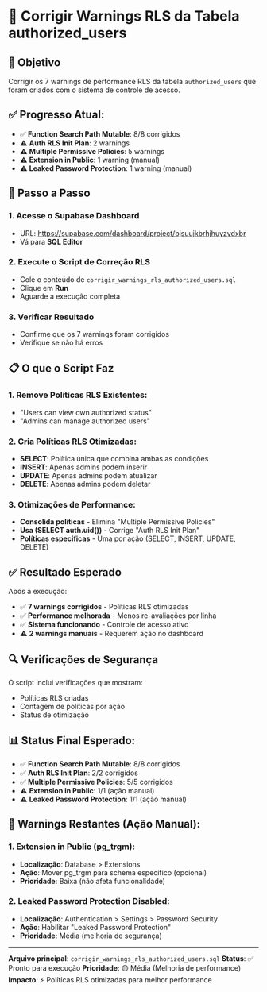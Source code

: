 # 🔐 Corrigir Warnings RLS da Tabela authorized_users

## 🎯 **Objetivo**
Corrigir os 7 warnings de performance RLS da tabela `authorized_users` que foram criados com o sistema de controle de acesso.

## ✅ **Progresso Atual:**
- ✅ **Function Search Path Mutable**: 8/8 corrigidos
- ⚠️ **Auth RLS Init Plan**: 2 warnings
- ⚠️ **Multiple Permissive Policies**: 5 warnings
- ⚠️ **Extension in Public**: 1 warning (manual)
- ⚠️ **Leaked Password Protection**: 1 warning (manual)

## 🔧 **Passo a Passo**

### 1. Acesse o Supabase Dashboard
- URL: https://supabase.com/dashboard/project/bjsuujkbrhjhuyzydxbr
- Vá para **SQL Editor**

### 2. Execute o Script de Correção RLS
- Cole o conteúdo de `corrigir_warnings_rls_authorized_users.sql`
- Clique em **Run**
- Aguarde a execução completa

### 3. Verificar Resultado
- Confirme que os 7 warnings foram corrigidos
- Verifique se não há erros

## 📋 **O que o Script Faz**

### **1. Remove Políticas RLS Existentes:**
- "Users can view own authorized status"
- "Admins can manage authorized users"

### **2. Cria Políticas RLS Otimizadas:**
- **SELECT**: Política única que combina ambas as condições
- **INSERT**: Apenas admins podem inserir
- **UPDATE**: Apenas admins podem atualizar
- **DELETE**: Apenas admins podem deletar

### **3. Otimizações de Performance:**
- **Consolida políticas** - Elimina "Multiple Permissive Policies"
- **Usa (SELECT auth.uid())** - Corrige "Auth RLS Init Plan"
- **Políticas específicas** - Uma por ação (SELECT, INSERT, UPDATE, DELETE)

## ✅ **Resultado Esperado**

Após a execução:
- ✅ **7 warnings corrigidos** - Políticas RLS otimizadas
- ✅ **Performance melhorada** - Menos re-avaliações por linha
- ✅ **Sistema funcionando** - Controle de acesso ativo
- ⚠️ **2 warnings manuais** - Requerem ação no dashboard

## 🔍 **Verificações de Segurança**

O script inclui verificações que mostram:
- Políticas RLS criadas
- Contagem de políticas por ação
- Status de otimização

## 📊 **Status Final Esperado:**
- ✅ **Function Search Path Mutable**: 8/8 corrigidos
- ✅ **Auth RLS Init Plan**: 2/2 corrigidos
- ✅ **Multiple Permissive Policies**: 5/5 corrigidos
- ⚠️ **Extension in Public**: 1/1 (ação manual)
- ⚠️ **Leaked Password Protection**: 1/1 (ação manual)

## 🚨 **Warnings Restantes (Ação Manual):**

### **1. Extension in Public (pg_trgm):**
- **Localização**: Database > Extensions
- **Ação**: Mover pg_trgm para schema específico (opcional)
- **Prioridade**: Baixa (não afeta funcionalidade)

### **2. Leaked Password Protection Disabled:**
- **Localização**: Authentication > Settings > Password Security
- **Ação**: Habilitar "Leaked Password Protection"
- **Prioridade**: Média (melhoria de segurança)

---

**Arquivo principal**: `corrigir_warnings_rls_authorized_users.sql`
**Status**: ✅ Pronto para execução
**Prioridade**: 🟡 Média (Melhoria de performance)
**Impacto**: ⚡ Políticas RLS otimizadas para melhor performance
